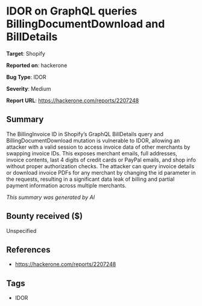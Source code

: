 # IDOR on GraphQL queries BillingDocumentDownload and BillDetails

**Target**: Shopify

**Reported on**: hackerone

**Bug Type**: IDOR

**Severity**: Medium

**Report URL**: https://hackerone.com/reports/2207248

## Summary
The BillingInvoice ID in Shopify’s GraphQL BillDetails query and BillingDocumentDownload mutation is vulnerable to IDOR, allowing an attacker with a valid session to access invoice data of other merchants by swapping invoice IDs. 
This exposes merchant emails, full addresses, invoice contents, last 4 digits of credit cards or PayPal emails, and shop info without proper authorization checks. The attacker can query invoice details or download invoice PDFs for any merchant by changing the id parameter in the requests,
resulting in a significant data leak of billing and partial payment information across multiple merchants. 

_This summary was generated by AI_

## Bounty received ($)
Unspecified

## References
- https://hackerone.com/reports/2207248
## Tags
- IDOR
